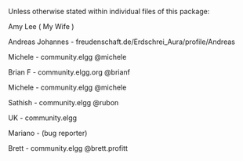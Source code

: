 Unless otherwise stated within individual files of this package:

Amy Lee ( My Wife )

Andreas Johannes -  freudenschaft.de/Erdschrei_Aura/profile/Andreas 

Michele - community.elgg @michele

Brian F - community.elgg.org @brianf

Michele - community.elgg @michele

Sathish - community.elgg @rubon

UK - community.elgg

Mariano - (bug reporter)

Brett - community.elgg @brett.profitt
